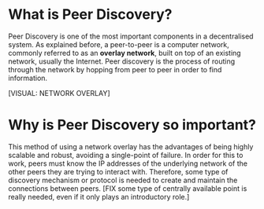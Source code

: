 # What is Peer Discovery?

Peer Discovery is one of the most important components in a decentralised system. As explained before, a peer-to-peer is a computer network, commonly referred to as an **overlay network**, built on top of an existing network, usually the Internet. Peer discovery is the process of routing through the network by hopping from peer to peer in order to find information.

[VISUAL: NETWORK OVERLAY]

# Why is Peer Discovery so important?

This method of using a network overlay has the advantages of being highly scalable and robust, avoiding a single-point of failure. In order for this to work, peers must know the IP addresses of the underlying network of the other peers they are trying to interact with. Therefore, some type of discovery mechanism or protocol is needed to create and maintain the connections between peers. [FIX some type of centrally available point is really needed, even if it only plays an introductory role.]
